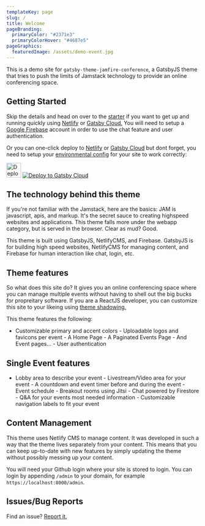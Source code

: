 ```yaml
---
templateKey: page
slug: /
title: Welcome
pageBranding:
  primaryColor: "#2371e3"
  primaryColorHover: "#4687e5"
pageGraphics:
  featuredImage: /assets/demo-event.jpg
---
```

This is a demo site for `gatsby-theme-jamfire-conference`, a GatsbyJS
theme that tries to push the limits of Jamstack technology to provide an
online conferencing space. 

## Getting Started

Skip the details and head on over to the [starter](https://github.com/jamfire/gatsby-starter-jamfire-conference) if you want to get up and running quickly using [Netlify](https://netlify.com) or [Gatsby Cloud.](https://www.gatsbyjs.com/products/cloud/) You will need to setup a [Google Firebase](https://firebase.google.com/) account in order to use the chat feature and user authentication.

Or you can one-click deploy to [Netlify](https://app.netlify.com/start/deploy?repository=https://github.com/jamfire/gatsby-starter-jamfire-conference) or [Gatsby Cloud](https://www.gatsbyjs.com/dashboard/deploynow?url=https://github.com/jamfire/gatsby-starter-jamfire-conference) but dont forget, you need to setup your [environmental config](https://github.com/jamfire/gatsby-theme-jamfire-conference#seting-up-your-environment) for your site to work correctly:

[<img src="https://www.netlify.com/img/deploy/button.svg" alt="Deploy to Netlify" height="38">](https://app.netlify.com/start/deploy?repository=https://github.com/jamfire/gatsby-starter-jamfire-conference) [<img src="https://www.gatsbyjs.com/deploynow.svg" alt="Deploy to Gatsby Cloud">](https://www.gatsbyjs.com/dashboard/deploynow?url=https://github.com/jamfire/gatsby-starter-jamfire-conference)

## The technology behind this theme

If you're not familiar with the Jamstack, here are the basics: JAM is javascript, apis, and markup. It's the secret sauce to creating highspeed websites and applications. This theme falls more under the webapp category, but is served in the browser. Clear as mud? Good.

This theme is built using GatsbyJS, NetlifyCMS, and Firebase. GatsbyJS is for building high speed websites, NetlifyCMS for managing content, and Firebase for human interaction like chat, login, etc.

## Theme features

So what does this site do? It gives you an online conferencing space where you can manage multiple events without having to shell out the big bucks for propreitary software. If you are a ReactJS developer, you can customize this site to your likeing using [theme shadowing.](https://www.gatsbyjs.com/docs/how-to/plugins-and-themes/shadowing/)

This theme features the following:

* Customizable primary and accent colors - Uploadable logos and favicons per event - A Home Page - A Paginated Events Page - And Event pages... - User authentication

## Single Event features

* Lobby area to describe your event - Livestream/Video area for your event - A countdown and event timer before and during the event - Event schedule - Breakout rooms using Jitsi - Chat powered by Firestore - Q&A for your events most needed information - Customizable navigation labels to fit your event

## Content Management

This theme uses Netlify CMS to manage content. It was developed in such a way that the theme lives separately from your content. This means that you can keep up-to-date with new features by simply updating the theme without possibly messing up your content.

You will need your Github login where your site is stored to login. You can login by appending `/admin` to your domain, for example `https://localhost:8000/admin`.

## Issues/Bug Reports

Find an issue? [Report it.](https://github.com/jamfire/gatsby-theme-jamfire-conference/issues)